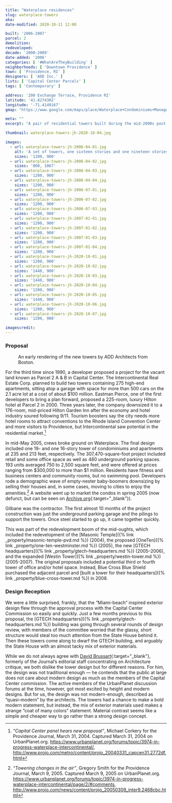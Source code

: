 ```yaml
---
title: "Waterplace residences"
slug: waterplace-towers
aka:
date-modified: 2020-10-11 12:00

built: '2006-2007'
parcel: 2
demolition:
redeveloped:
decade: '2000-2009'
date-added: '2006'
categories: [ '#WhatAreTheyBuilding' ]
neighborhoods: [ 'Downtown Providence' ]
town: [ 'Providence, RI' ]
designers: [ 'ADD Inc.' ]
lists: [ 'Capital Center Parcels' ]
tags: [ 'Contemporary' ]

address: '200 Exchange Terrace, Providence RI'
latitude: '41.8274302'
longitude: '-71.4149167'
gmap: "https://www.google.com/maps/place/Waterplace+Condominiums+Management/@41.8274302,-71.4149167,17z/data=!3m1!4b1!4m5!3m4!1s0x89e44510d089f773:0x3d3045b4eade68c4!8m2!3d41.8274302!4d-71.412728"

meta: ""
excerpt: "A pair of residential towers built during the mid-2000s post 9-11 boom — condos selling at the time for $300k to $1m."

thumbnail: waterplace-towers-jh-2020-10-04.jpg

images:
  - url: waterplace-towers-jh-2006-04-01.jpg
    alt: 'A set of towers, one sixteen stories and one nineteen stories, in a modern style with one face of steel and glass and balconies and other sides of beige and tan panels with punctuations of smaller, rectangular windows.'
    sizes: '1200, 900'
  - url: waterplace-towers-jh-2006-04-02.jpg
    sizes: '800, 1067'
  - url: waterplace-towers-jh-2006-04-03.jpg
    sizes: '1200, 900'
  - url: waterplace-towers-jh-2006-04-04.jpg
    sizes: '1200, 900'
  - url: waterplace-towers-jh-2006-07-01.jpg
    sizes: '1200, 900'
  - url: waterplace-towers-jh-2006-07-02.jpg
    sizes: '1200, 900'
  - url: waterplace-towers-jh-2006-07-03.jpg
    sizes: '1200, 900'
  - url: waterplace-towers-jh-2007-01-01.jpg
    sizes: '1200, 900'
  - url: waterplace-towers-jh-2007-01-02.jpg
    sizes: '1200, 900'
  - url: waterplace-towers-jh-2007-01-03.jpg
    sizes: '1200, 900'
  - url: waterplace-towers-jh-2007-01-04.jpg
    sizes: '1200, 900'
  - url: waterplace-towers-jh-2020-10-01.jpg
    sizes: '1200, 900'
  - url: waterplace-towers-jh-2020-10-02.jpg
    sizes: '1440, 900'
  - url: waterplace-towers-jh-2020-10-03.jpg
    sizes: '1440, 900'
  - url: waterplace-towers-jh-2020-10-04.jpg
    sizes: '1200, 900'
  - url: waterplace-towers-jh-2020-10-05.jpg
    sizes: '1440, 900'
  - url: waterplace-towers-jh-2020-10-06.jpg
    sizes: '1200, 900'
  - url: waterplace-towers-jh-2020-10-07.jpg
    sizes: '1200, 900'

imagescredit:
---
```


### Proposal 

<figure class="u__img u__img--right" aria-hidden="true">
  <img src="{{ site.propimg_path }}{{ page.slug }}/waterplace003.jpg" alt="" />
  <figcaption>An early rendering of the new towers by ADD Architects from Boston.</figcaption>
</figure>

For the third time since 1990, a developer proposed a project for the vacant land known as Parcel 2 A & B in Capital Center. The Intercontinental Real Estate Corp. planned to build two towers containing 275 high-end apartments, sitting atop a garage with space for more than 500 cars on the 2.1 acre lot at a cost of about $100 million. Eastman Pierce, one of the first developers to bring a plan forward, proposed a 225-room, luxury Hilton hotel at Parcel 2 in 2000. Three years later, the company downsized it to a 176-room, mid-priced Hilton Garden Inn after the economy and hotel industry soured following 9/11. Tourism boosters say the city needs more hotel rooms to attract conventions to the Rhode Island Convention Center and more visitors to Providence, but Intercontinental saw potential in the residential market.[^1]

[^1]: _“Capital Center panel hears new proposal”_, Michael Corkery for the Providence Journal, March 31, 2004. Captured March 31, 2004 on UrbanPlanet.org. https://www.urbanplanet.org/forums/topic/3974-in-progress-waterplace-intercontinental/, http://www.projo.com/metro/content/projo_20040331_capcen31.2772df.html

In mid-May 2005, crews broke ground on Waterplace. The final design included one 19- and one 16-story tower of condominiums and apartments at 235 and 213 feet, respectively. The 307,470-square-foot project included retail and some office space as well as 480 underground parking spaces. 193 units averaged 750 to 2,500 square feet, and were offered at prices ranging from $300,000 to more than $1 million. Residents have fitness and business centers and community rooms, but no swimming pool. Developers rode a demographic wave of empty-nester baby-boomers downsizing by selling their houses and, in some cases, moving to cities to enjoy the amenities.[^2] A website went up to market the condos in spring 2005 (now defunct, but can be seen on [Archive.org](//web.archive.org/web/20090414194412/http://www.liveatwaterplace.com/){:target="_blank"}). 

[^2]: _“Towering changes in the air”_, Gregory Smith for the Providence Journal, March 9, 2005. Captured March 9, 2005 on UrbanPlanet.org. https://www.urbanplanet.org/forums/topic/3974-in-progress-waterplace-intercontinental/page/2/#comments, http://www.projo.com/news/content/projo_20050309_inter9.2468cbc.html

Gilbane was the contractor. The first almost 10 months of the project construction was just the underground parking garage and the pilings to support the towers. Once steel started to go up, it came together quickly. 

This was part of the redevelopment boom of the mid-oughts, which included the redevelopment of the [Masonic Temple]({% link _property/masonic-temple-pvd.md %}) (2004), the proposed [OneTen]({% link _property/one-ten-westminster.md %}) (2005), the new [GTECH headquarters]({% link _property/gtech-headquarters.md %}) (2005–2006),  and the expanded [Westin Tower]({% link _property/westin-tower.md %}) (2005-2007). The original proposals included a potential third or fourth tower of office and/or hotel space. Instead, Blue Cross Blue Shield purchased the adjacent parcel and [built a tower for their headquarters]({% link _property/blue-cross-tower.md %}) in 2008. 


### Design Reception

We were a little surprised, frankly, that the “Miami-beach“ inspired exterior design flew through the approval process with the Capital Center Commission so easily and quickly. Just a few months previous to this proposal, the [GTECH headquarters]({% link _property/gtech-headquarters.md %}) building was going through several rounds of design review, with members of the committee worried that the glassy, short structure would steal too much attention from the State House behind it. Then these towers come along to dwarf the GTECH building, and arguably the State House with an almost tacky mix of exterior materials. 

While we do not always agree with [David Brussart](//architecturehereandthere.com/2019/11/29/imagine-all-the-buildings/){:target="_blank"}, formerly of the Journal’s editorial staff concentrating on Architecture critique, we both dislike the tower design but for different reasons. For him, the design was not traditional enough — he contends that the public at large does not care about modern design as much as the members of the Capital Center commission. The active members of the UrbanPlanet discussion forums at the time, however, got most excited by height and modern designs. But for us, the design was not modern-enough, described as “quasi-modern” by the architects. The towers had a chance to make a bold modern statement, but instead, the mix of exterior materials used makes a strange “coat of many colors”  statement. Material contrast seems like a simple and cheaper way to go rather than a strong design concept. 
